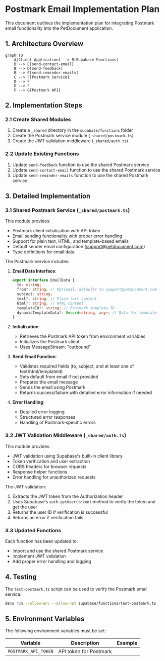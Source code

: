 # Postmark Email Implementation Plan

This document outlines the implementation plan for integrating Postmark email functionality into the PetDocument application.

## 1. Architecture Overview

```mermaid
graph TD
    A[Client Application] --> B[Supabase Functions]
    B --> C[send-contact-email]
    B --> D[send-feedback]
    B --> E[send-reminder-emails]
    C --> F[Postmark Service]
    D --> F
    E --> F
    F --> G[Postmark API]
```

## 2. Implementation Steps

### 2.1 Create Shared Modules

1. Create a `_shared` directory in the `supabase/functions` folder
2. Create the Postmark service module (`_shared/postmark.ts`)
3. Create the JWT validation middleware (`_shared/auth.ts`)

### 2.2 Update Existing Functions

1. Update `send-feedback` function to use the shared Postmark service
2. Update `send-contact-email` function to use the shared Postmark service
3. Update `send-reminder-emails` function to use the shared Postmark service

## 3. Detailed Implementation

### 3.1 Shared Postmark Service (`_shared/postmark.ts`)

This module provides:
- Postmark client initialization with API token
- Email sending functionality with proper error handling
- Support for plain text, HTML, and template-based emails
- Default sender email configuration (support@petdocument.com)
- Type definitions for email data

The Postmark service includes:

1. **Email Data Interface**:
   ```typescript
   export interface EmailData {
     to: string;
     from?: string; // Optional, defaults to support@petdocument.com
     subject: string;
     text?: string; // Plain text content
     html?: string; // HTML content
     templateId?: string; // Postmark template ID
     dynamicTemplateData?: Record<string, any>; // Data for template
   }
   ```

2. **Initialization**:
   - Retrieves the Postmark API token from environment variables
   - Initializes the Postmark client
   - Uses MessageStream: "outbound"

3. **Send Email Function**:
   - Validates required fields (to, subject, and at least one of text/html/templateId)
   - Sets default from email if not provided
   - Prepares the email message
   - Sends the email using Postmark
   - Returns success/failure with detailed error information if needed

4. **Error Handling**:
   - Detailed error logging
   - Structured error responses
   - Handling of Postmark-specific errors

### 3.2 JWT Validation Middleware (`_shared/auth.ts`)

This module provides:
- JWT validation using Supabase's built-in client library
- Token verification and user extraction
- CORS headers for browser requests
- Response helper functions
- Error handling for unauthorized requests

The JWT validation:
1. Extracts the JWT token from the Authorization header
2. Uses Supabase's `auth.getUser(token)` method to verify the token and get the user
3. Returns the user ID if verification is successful
4. Returns an error if verification fails

### 3.3 Updated Functions

Each function has been updated to:
- Import and use the shared Postmark service
- Implement JWT validation
- Add proper error handling and logging

## 4. Testing

The `test-postmark.ts` script can be used to verify the Postmark email service:

```bash
deno run --allow-env --allow-net supabase/functions/test-postmark.ts
```

## 5. Environment Variables

The following environment variables must be set:

| Variable | Description | Example |
|----------|-------------|---------|
| `POSTMARK_API_TOKEN` | API token for Postmark |  

